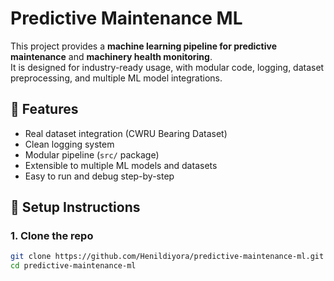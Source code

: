 # Predictive Maintenance ML

This project provides a **machine learning pipeline for predictive maintenance** and **machinery health monitoring**.  
It is designed for industry-ready usage, with modular code, logging, dataset preprocessing, and multiple ML model integrations.

## 🔹 Features
- Real dataset integration (CWRU Bearing Dataset)
- Clean logging system
- Modular pipeline (`src/` package)
- Extensible to multiple ML models and datasets
- Easy to run and debug step-by-step

## 🔹 Setup Instructions

### 1. Clone the repo
```bash
git clone https://github.com/Henildiyora/predictive-maintenance-ml.git
cd predictive-maintenance-ml
